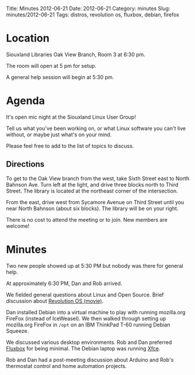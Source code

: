 Title: Minutes 2012-06-21
Date: 2012-06-21
Category: minutes
Slug: minutes/2012-06-21
Tags: distros, revolution os, fluxbox, debian, firefox

Location
========

Siouxland Libraries Oak View Branch, Room 3 at 6:30 pm.

The room will open at 5 pm for setup.

A general help session will begin at 5:30 pm.

Agenda
======

It's open mic night at the Siouxland Linux User Group!

Tell us what you've been working on, or what Linux software you can't
live without, or maybe just what's on your mind.

Please feel free to add to the list of topics to discuss.

Directions
----------

To get to the Oak View branch from the west, take Sixth Street east to
North Bahnson Ave. Turn left at the light, and drive three blocks north
to Third Street. The library is located at the northeast corner of the
intersection.

From the east, drive west from Sycamore Avenue on Third Street until you
near North Bahnson (about six blocks). The library will be on your
right.

There is no cost to attend the meeting or to join. New members are
welcome!

Minutes
=======

Two new people showed up at 5:30 PM but nobody was there for general
help.

At approximately 6:30 PM, Dan and Rob arrived.

<!-- PELICAN_BEGIN_SUMMARY -->
We fielded general questions about Linux and Open Source. Brief
discussion about [Revolution OS
(movie)](http://www.imdb.com/title/tt0308808/).
<!-- PELICAN_END_SUMMARY -->

Dan installed Debian into a virtual machine to play with running
mozilla.org FireFox (instead of IceWeasel). We then walked through
setting up mozilla.org FireFox in `/opt` on an IBM ThinkPad T-60 running
Debian Squeeze.

We discussed various desktop environments. Rob and Dan preferred
[Fluxbox](http://fluxbox.org/) for being minimal. The Debian laptop was
running [Xfce](http://www.xfce.org/).

Rob and Dan had a post-meeting discussion about Arduino and Rob's
thermostat control and home automation projects.
